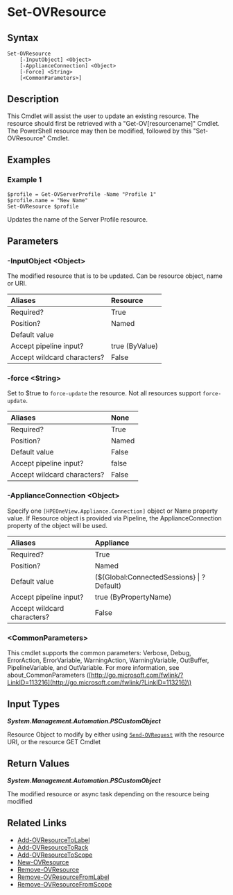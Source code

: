 ﻿---
description: Update existing resource(s).
---

# Set-OVResource

## Syntax

```text
Set-OVResource
    [-InputObject] <Object>
    [-ApplianceConnection] <Object>
    [-Force] <String>
    [<CommonParameters>]
```

## Description

This Cmdlet will assist the user to update an existing resource.  The resource should first be retrieved with a "Get-OV[resourcename]" Cmdlet.  The PowerShell resource may then be modified, followed by this "Set-OVResource" Cmdlet.

## Examples

###  Example 1 

```text
$profile = Get-OVServerProfile -Name "Profile 1"
$profile.name = "New Name"
Set-OVResource $profile
```

Updates the name of the Server Profile resource.

## Parameters

### -InputObject &lt;Object&gt;

The modified resource that is to be updated. Can be resource object, name or URI.

| Aliases | Resource |
| :--- | :--- |
| Required? | True |
| Position? | Named |
| Default value |  |
| Accept pipeline input? | true (ByValue) |
| Accept wildcard characters? | False |

### -force &lt;String&gt;

Set to $true to `force-update` the resource.  Not all resources support `force-update`.

| Aliases | None |
| :--- | :--- |
| Required? | True |
| Position? | Named |
| Default value | False |
| Accept pipeline input? | false |
| Accept wildcard characters? | False |

### -ApplianceConnection &lt;Object&gt;

Specify one `[HPEOneView.Appliance.Connection]` object or Name property value. If Resource object is provided via Pipeline, the ApplianceConnection property of the object will be used.

| Aliases | Appliance |
| :--- | :--- |
| Required? | True |
| Position? | Named |
| Default value | (${Global:ConnectedSessions} &vert; ? Default) |
| Accept pipeline input? | true (ByPropertyName) |
| Accept wildcard characters? | False |

### &lt;CommonParameters&gt;

This cmdlet supports the common parameters: Verbose, Debug, ErrorAction, ErrorVariable, WarningAction, WarningVariable, OutBuffer, PipelineVariable, and OutVariable. For more information, see about\_CommonParameters \([http://go.microsoft.com/fwlink/?LinkID=113216](http://go.microsoft.com/fwlink/?LinkID=113216)\)

## Input Types

_**System.Management.Automation.PSCustomObject**_

Resource Object to modify by either using [`Send-OVRequest`](send-ovrequest.md) with the resource URI, or the resource GET Cmdlet

## Return Values

_**System.Management.Automation.PSCustomObject**_

The modified resource or async task depending on the resource being modified

## Related Links

* [Add-OVResourceToLabel](../facilities/add-ovresourcetolabel.md)
* [Add-OVResourceToRack](../facilities/add-ovresourcetorack.md)
* [Add-OVResourceToScope](../appliance/add-ovresourcetoscope.md)
* [New-OVResource](new-ovresource.md)
* [Remove-OVResource](remove-ovresource.md)
* [Remove-OVResourceFromLabel](../appliance/remove-ovresourcefromlabel.md)
* [Remove-OVResourceFromScope](../appliance/remove-ovresourcefromscope.md)
